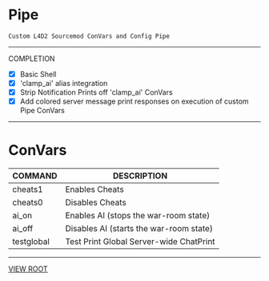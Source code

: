 # Pipe

```
Custom L4D2 Sourcemod ConVars and Config Pipe
```
***
COMPLETION
- [x] Basic Shell
- [x] 'clamp_ai' alias integration
- [x] Strip Notification Prints off 'clamp_ai' ConVars
- [x] Add colored server message print responses on execution of custom Pipe ConVars

***
# ConVars

COMMAND | DESCRIPTION
------------ | -------------
cheats1 | Enables Cheats
cheats0 | Disables Cheats
ai_on | Enables AI (stops the war-room state)
ai_off | Disables AI (starts the war-room state)
testglobal | Test Print Global Server-wide ChatPrint

***

[VIEW ROOT](https://github.com/A-gent/L4D2-Pipe)


